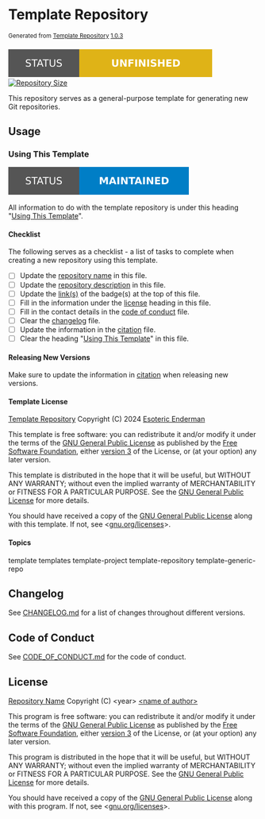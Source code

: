 # Template Repository

<sup>Generated from [Template Repository](https://github.com/EsotericTemplates/template-repository) [1.0.3](https://github.com/EsotericTemplates/template-repository/tree/1.0.3)</sup>

[![Project Status: Unfinished](./.assets/images/badges/status/unfinished.svg)](./) [![Repository Size](https://img.shields.io/github/repo-size/EsotericTemplates/template-repository?style=for-the-badge&logo=github&label=Repository%20size)](https://github.com/EsotericTemplates/template-repository)

This repository serves as a general-purpose template for generating new Git repositories.

## Usage

### Using This Template

[![Project Status: Maintained](./.assets/images/badges/status/maintained.svg)](./)

All information to do with the template repository is under this heading "[Using This Template](#using-this-template)".

#### Checklist

The following serves as a checklist - a list of tasks to complete when creating a new repository using this template.

- [ ] Update the [repository name](#template-repository) in this file.
- [ ] Update the [repository description](#template-repository) in this file.
- [ ] Update the [link(s)](#template-repository) of the badge(s) at the top of this file.
- [ ] Fill in the information under the [license](#license) heading in this file.
- [ ] Fill in the contact details in the [code of conduct](./CODE_OF_CONDUCT.md) file.
- [ ] Clear the [changelog](./CHANGELOG.md) file.
- [ ] Update the information in the [citation](./CITATION.cff) file.
- [ ] Clear the heading "[Using This Template](#using-this-template)" in this file.

#### Releasing New Versions

Make sure to update the information in [citation](./CITATION.cff) when releasing new versions.

#### Template License

[Template Repository](https://github.com/EsotericTemplates/template-repository) Copyright (C) 2024 [Esoteric Enderman](https://enderman.dev)

This template is free software: you can redistribute it and/or modify it under the terms of the [GNU General Public License](./LICENSE) as published by the [Free Software Foundation](https://www.fsf.org/), either [version 3](./LICENSE) of the License, or (at your option) any later version.

This template is distributed in the hope that it will be useful, but WITHOUT ANY WARRANTY; without even the implied warranty of MERCHANTABILITY or FITNESS FOR A PARTICULAR PURPOSE. See the [GNU General Public License](./LICENSE) for more details.

You should have received a copy of the [GNU General Public License](./LICENSE) along with this template. If not, see <[gnu.org/licenses](https://www.gnu.org/licenses/)>.

#### Topics

template templates template-project template-repository template-generic-repo

## Changelog

See [CHANGELOG.md](./CHANGELOG.md) for a list of changes throughout different versions.

## Code of Conduct

See [CODE_OF_CONDUCT.md](./CODE_OF_CONDUCT.md) for the code of conduct.

## License

[Repository Name](./) Copyright (C) \<year> [\<name of author>](https://author.xyz)

This program is free software: you can redistribute it and/or modify it under the terms of the [GNU General Public License](./LICENSE) as published by the [Free Software Foundation](https://www.fsf.org/), either [version 3](./LICENSE) of the License, or (at your option) any later version.

This program is distributed in the hope that it will be useful, but WITHOUT ANY WARRANTY; without even the implied warranty of MERCHANTABILITY or FITNESS FOR A PARTICULAR PURPOSE. See the [GNU General Public License](./LICENSE) for more details.

You should have received a copy of the [GNU General Public License](./LICENSE) along with this program. If not, see <[gnu.org/licenses](https://www.gnu.org/licenses/)>.
